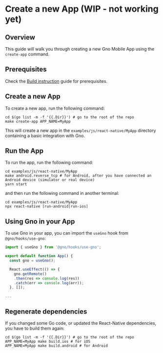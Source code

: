 # Create a new App (WIP - not working yet)

## Overview

This guide will walk you through creating a new Gno Mobile App using the
`create-app` command.

## Prerequisites

Check the [Build instruction](../../README.md#build-instructions) guide for
prerequisites.

## Create a new App

To create a new app, run the following command:

```console
cd $(go list -m -f '{{.Dir}}') # go to the root of the repo
make create-app APP_NAME=MyApp
```

This will create a new app in the `examples/js/react-native/MyApp` directory containing a basic
integration with Gno.

## Run the App

To run the app, run the following command:

```console
cd examples/js/react-native/MyApp
make android.reverse_tcp # for Android, after you have connected an Android device (simulator or real device)
yarn start
```

and then run the following command in another terminal:

```console
cd examples/js/react-native/MyApp
npx react-native [run-android|run-ios]
```

## Using Gno in your App

To use Gno in your app, you can import the `useGno` hook from
`@gno/hooks/use-gno`:

```ts
import { useGno } from '@gno/hooks/use-gno';

export default function App() {
  const gno = useGno();

  React.useEffect(() => {
    gno.getRemote()
    .then(res => console.log(res))
    .catch(err => console.log(err));
  }, []);

...
```

## Regenerate dependencies

If you changed some Go code, or updated the React-Native dependencies, you have to build them again:
```console
cd $(go list -m -f '{{.Dir}}') # go to the root of the repo
APP_NAME=MyApp make build.ios # for iOS
APP_NAME=MyApp make build.android # for Android
```
